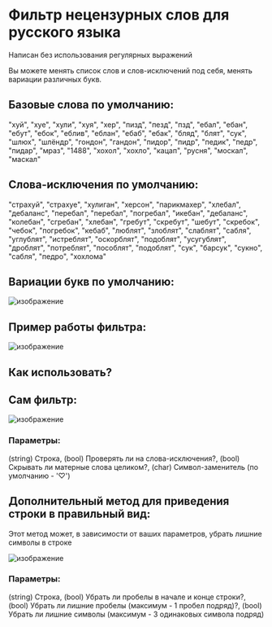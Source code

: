 # Фильтр нецензурных слов для русского языка
Написан без использования регулярных выражений

Вы можете менять список слов и слов-исключений под себя, менять вариации различных букв.

## Базовые слова по умолчанию:

  "хуй", "хуе", "хули", "хуя", "хер",
  "пизд", "пезд", "пзд",
  "ебал", "ебан", "ебут", "ебок", "еблив", "еблан", "ебаб", "ебак",
  "бляд", "блят", "сук", "шлюх", "шлёндр", "гондон", "гандон", "пидор", "пидр", "педик", "педр", "пидар", "мраз",
  "1488", "хохол", "хохло", "кацап", "русня", "москал", "маскал"

## Слова-исключения по умолчанию:

  "страхуй", "страхуе", "хулиган", "херсон", "парикмахер",
  "хлебал", "дебаланс", "перебал", "перебал", "погребал", "икебан", "дебаланс", "колебан", "сгребан", "хлебан", "гребут", "скребут", "шебут", "скребок", "чебок", "погребок", "кебаб",
  "люблят", "злоблят", "слаблят", "сабля", "углублят", "истреблят", "оскорблят", "подоблят", "усугублят", "дроблят", "потреблят", "пособлят", "подоблят",
  "сук", "барсук", "сукно", "сабля", "педро",
  "хохлома"
  
## Вариации букв по умолчанию:

![изображение](https://user-images.githubusercontent.com/37770139/170242110-0d1ddfab-0f1e-4f1f-b169-f0564e686792.png)


## Пример работы фильтра:

![изображение](https://user-images.githubusercontent.com/37770139/170239970-05958f4c-b858-480b-a10f-244f7f7d3f96.png)

## Как использовать?

## Сам фильтр:

![изображение](https://user-images.githubusercontent.com/37770139/170240391-22b3384e-0ead-4a08-93ab-274678137f9c.png)

### Параметры:
(string) Строка, (bool) Проверять ли на слова-исключения?, (bool) Скрывать ли матерные слова целиком?, (char) Символ-заменитель (по умолчанию - '♡')

## Дополнительный метод для приведения строки в правильный вид:
Этот метод может, в зависимости от ваших параметров, убрать лишние символы в строке

![изображение](https://user-images.githubusercontent.com/37770139/170241302-7b9f6846-f66b-47b8-8499-040584da8e8a.png)

### Параметры:
(string) Строка, (bool) Убрать ли пробелы в начале и конце строки?, (bool) Убрать ли лишние пробелы (максимум - 1 пробел подряд)?, (bool) Убрать ли лишние символы (максимум - 3 одинаковых символа подряд)
